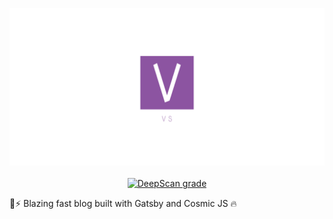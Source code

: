<p align="center">
    <img src="./static/logo/linkedin_banner_image_2.png" alt="Personal Logo">
    <br>
    <br>
    <a href="https://deepscan.io/dashboard#view=project&tid=8921&pid=11941&bid=179294"><img src="https://deepscan.io/api/teams/8921/projects/11941/branches/179294/badge/grade.svg" alt="DeepScan grade"></a>

</p>
🚀⚡️ Blazing fast blog built with Gatsby and Cosmic JS 🔥
